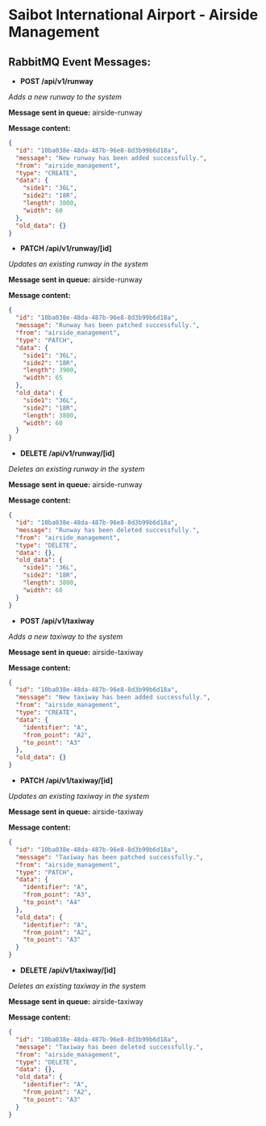# Saibot International Airport - Airside Management

## RabbitMQ Event Messages: ##

- **POST /api/v1/runway**

_Adds a new runway to the system_

**Message sent in queue:** airside-runway

**Message content:**

```json
{
  "id": "10ba038e-48da-487b-96e8-8d3b99b6d18a",
  "message": "New runway has been added successfully.",
  "from": "airside_management",
  "type": "CREATE",
  "data": {
    "side1": "36L",
    "side2": "18R",
    "length": 3800,
    "width": 60
  },
  "old_data": {}
}
```

- **PATCH /api/v1/runway/[id]**

_Updates an existing runway in the system_

**Message sent in queue:** airside-runway

**Message content:**

```json
{
  "id": "10ba038e-48da-487b-96e8-8d3b99b6d18a",
  "message": "Runway has been patched successfully.",
  "from": "airside_management",
  "type": "PATCH",
  "data": {
    "side1": "36L",
    "side2": "18R",
    "length": 3900,
    "width": 65
  },
  "old_data": {
    "side1": "36L",
    "side2": "18R",
    "length": 3800,
    "width": 60
  }
}
```

- **DELETE /api/v1/runway/[id]**

_Deletes an existing runway in the system_

**Message sent in queue:** airside-runway

**Message content:**

```json
{
  "id": "10ba038e-48da-487b-96e8-8d3b99b6d18a",
  "message": "Runway has been deleted successfully.",
  "from": "airside_management",
  "type": "DELETE",
  "data": {},
  "old_data": {
    "side1": "36L",
    "side2": "18R",
    "length": 3800,
    "width": 60
  }
}
```

- **POST /api/v1/taxiway**

_Adds a new taxiway to the system_

**Message sent in queue:** airside-taxiway

**Message content:**

```json
{
  "id": "10ba038e-48da-487b-96e8-8d3b99b6d18a",
  "message": "New taxiway has been added successfully.",
  "from": "airside_management",
  "type": "CREATE",
  "data": {
    "identifier": "A",
    "from_point": "A2",
    "to_point": "A3"
  },
  "old_data": {}
}
```

- **PATCH /api/v1/taxiway/[id]**

_Updates an existing taxiway in the system_

**Message sent in queue:** airside-taxiway

**Message content:**

```json
{
  "id": "10ba038e-48da-487b-96e8-8d3b99b6d18a",
  "message": "Taxiway has been patched successfully.",
  "from": "airside_management",
  "type": "PATCH",
  "data": {
    "identifier": "A",
    "from_point": "A3",
    "to_point": "A4"
  },
  "old_data": {
    "identifier": "A",
    "from_point": "A2",
    "to_point": "A3"
  }
}
```

- **DELETE /api/v1/taxiway/[id]**

_Deletes an existing taxiway in the system_

**Message sent in queue:** airside-taxiway

**Message content:**

```json
{
  "id": "10ba038e-48da-487b-96e8-8d3b99b6d18a",
  "message": "Taxiway has been deleted successfully.",
  "from": "airside_management",
  "type": "DELETE",
  "data": {},
  "old_data": {
    "identifier": "A",
    "from_point": "A2",
    "to_point": "A3"
  }
}
```